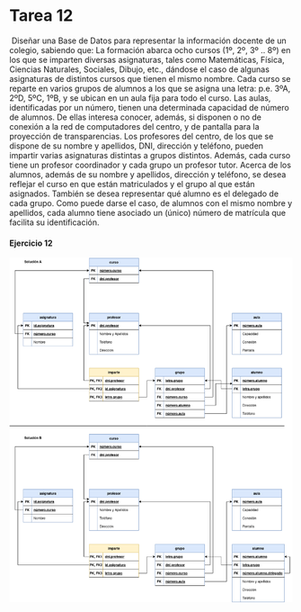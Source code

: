 # Tarea 12
![<image>](https://img.freepik.com/vector-gratis/fondo-clase-escuela-vacia_52683-47993.jpg?w=1800&t=st=1668527691~exp=1668528291~hmac=08178f5805f5b0a96f10b24308f91b2e41e689bca2251f2160c2589a005b770c)
Diseñar una Base de Datos para representar la información docente de un colegio, sabiendo que: La formación abarca ocho cursos (1º, 2º, 3º .. 8º) en los que se imparten diversas asignaturas, tales como Matemáticas, Física, Ciencias Naturales, Sociales, Dibujo, etc., dándose el caso de algunas asignaturas de distintos cursos que tienen el mismo nombre. Cada curso se reparte en varios grupos de alumnos a los que se asigna una letra: p.e. 3ºA, 2ºD, 5ºC, 1ºB, y se ubican en un aula fija para todo el curso. Las aulas, identificadas por un número, tienen una determinada capacidad de número de alumnos. De ellas interesa conocer, además, si disponen o no de conexión a la red de computadores del centro, y de pantalla para la proyección de transparencias. Los profesores del centro, de los que se dispone de su nombre y apellidos, DNI, dirección y teléfono, pueden impartir varias asignaturas distintas a grupos distintos. Además, cada curso tiene un profesor coordinador y cada grupo un profesor tutor. Acerca de los alumnos, además de su nombre y apellidos, dirección y teléfono, se desea reflejar el curso en que están matriculados y el grupo al que están asignados. También se desea representar qué alumno es el delegado de cada grupo. Como puede darse el caso, de alumnos con el mismo nombre y apellidos, cada alumno tiene asociado un (único) número de matrícula que facilita su identificación.
#### Ejercicio 12
![<image>](https://github.com/JCarlosAR032/base-de-datos/blob/main/Tareas/Tema%203/Tarea%2012/img/Tarea%2012.drawio.png)
